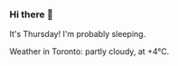 ### Hi there :wave:

It's Thursday! I'm probably sleeping.

Weather in Toronto: partly cloudy, at +4°C.
